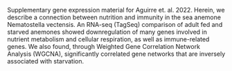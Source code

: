 Supplementary gene expression material for Aguirre et. al. 2022.
Herein, we describe a connection between nutrition and immunity in the sea anemone Nematostella vectensis. An RNA-seq (TagSeq) comparison of adult fed and starved anemones showed downregulation of many genes involved in nutrient metabolism and cellular respiration, as well as immune-related genes. We also found, through Weighted Gene Correlation Network Analysis (WGCNA), significantly correlated gene networks that are inversely associated with starvation.
